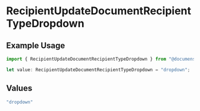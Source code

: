 # RecipientUpdateDocumentRecipientTypeDropdown

## Example Usage

```typescript
import { RecipientUpdateDocumentRecipientTypeDropdown } from "@documenso/sdk-typescript/models/operations";

let value: RecipientUpdateDocumentRecipientTypeDropdown = "dropdown";
```

## Values

```typescript
"dropdown"
```